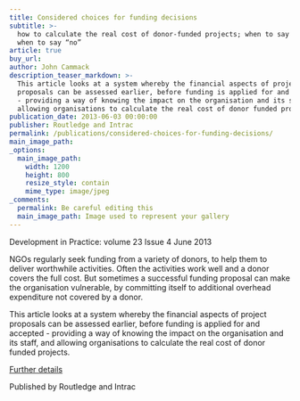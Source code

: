 ```yaml
---
title: Considered choices for funding decisions
subtitle: >-
  how to calculate the real cost of donor-funded projects; when to say “yes” and
  when to say “no”
article: true
buy_url:
author: John Cammack
description_teaser_markdown: >-
  This article looks at a system whereby the financial aspects of project
  proposals can be assessed earlier, before funding is applied for and accepted
  - providing a way of knowing the impact on the organisation and its staff, and
  allowing organisations to calculate the real cost of donor funded projects.
publication_date: 2013-06-03 00:00:00
publisher: Routledge and Intrac
permalink: /publications/considered-choices-for-funding-decisions/
main_image_path:
_options:
  main_image_path:
    width: 1200
    height: 800
    resize_style: contain
    mime_type: image/jpeg
_comments:
  permalink: Be careful editing this
  main_image_path: Image used to represent your gallery
---
```


Development in Practice: volume 23 Issue 4 June 2013

NGOs regularly seek funding from a variety of donors, to help them to deliver worthwhile activities. Often the activities work well and a donor covers the full cost. But sometimes a successful funding proposal can make the organisation vulnerable, by committing itself to additional overhead expenditure not covered by a donor.

This article looks at a system whereby the financial aspects of project proposals can be assessed earlier, before funding is applied for and accepted - providing a way of knowing the impact on the organisation and its staff, and allowing organisations to calculate the real cost of donor funded projects.&nbsp;

[Further details](http://www.ingentaconnect.com/content/routledg/cdip/2013/00000023/00000004/art00012)

Published by Routledge and Intrac